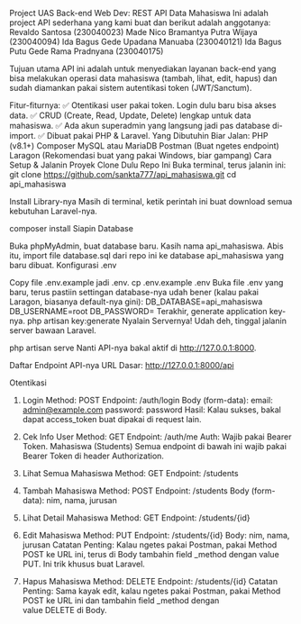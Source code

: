 Project UAS Back-end Web Dev: REST API Data Mahasiswa
Ini adalah project API sederhana yang kami buat dan berikut adalah anggotanya: 
Revaldo Santosa (230040023) 
Made Nico Bramantya Putra Wijaya (230040094) 
Ida Bagus Gede Upadana Manuaba (230040121) 
Ida Bagus Putu Gede Rama Pradnyana (230040175)

Tujuan utama API ini adalah untuk menyediakan layanan back-end yang bisa melakukan operasi data mahasiswa (tambah, lihat, edit, hapus) dan sudah diamankan pakai sistem autentikasi token (JWT/Sanctum).

Fitur-fiturnya:
✅ Otentikasi user pakai token. Login dulu baru bisa akses data.
✅ CRUD (Create, Read, Update, Delete) lengkap untuk data mahasiswa.
✅ Ada akun superadmin yang langsung jadi pas database di-import.
✅ Dibuat pakai PHP & Laravel.
Yang Dibutuhin Biar Jalan:
PHP (v8.1+)
Composer
MySQL atau MariaDB
Postman (Buat ngetes endpoint)
Laragon (Rekomendasi buat yang pakai Windows, biar gampang)
Cara Setup & Jalanin Proyek
Clone Dulu Repo Ini Buka terminal, terus jalanin ini:
git clone https://github.com/sankta777/api_mahasiswa.git 
cd api_mahasiswa 

Install Library-nya Masih di terminal, ketik perintah ini buat download semua kebutuhan Laravel-nya.

composer install
Siapin Database

Buka phpMyAdmin, buat database baru. Kasih nama api_mahasiswa.
Abis itu, import file database.sql dari repo ini ke database api_mahasiswa yang baru dibuat.
Konfigurasi .env

Copy file .env.example jadi .env.
cp .env.example .env
Buka file .env yang baru, terus pastiin settingan database-nya udah bener (kalau pakai Laragon, biasanya default-nya gini):
DB_DATABASE=api_mahasiswa
DB_USERNAME=root
DB_PASSWORD=
Terakhir, generate application key-nya.
php artisan key:generate
Nyalain Servernya! Udah deh, tinggal jalanin server bawaan Laravel.

php artisan serve
Nanti API-nya bakal aktif di http://127.0.0.1:8000.

Daftar Endpoint API-nya
URL Dasar: http://127.0.0.1:8000/api

Otentikasi
1. Login
Method: POST
Endpoint: /auth/login
Body (form-data):
email: admin@example.com
password: password
Hasil: Kalau sukses, bakal dapat access_token buat dipakai di request lain.
2. Cek Info User
Method: GET
Endpoint: /auth/me
Auth: Wajib pakai Bearer Token.
Mahasiswa (Students)
Semua endpoint di bawah ini wajib pakai Bearer Token di header Authorization.

1. Lihat Semua Mahasiswa
Method: GET
Endpoint: /students
2. Tambah Mahasiswa
Method: POST
Endpoint: /students
Body (form-data): nim, nama, jurusan
3. Lihat Detail Mahasiswa
Method: GET
Endpoint: /students/{id}
4. Edit Mahasiswa
Method: PUT
Endpoint: /students/{id}
Body: nim, nama, jurusan
Catatan Penting: Kalau ngetes pakai Postman, pakai Method POST ke URL ini, terus di Body tambahin field _method dengan value PUT. Ini trik khusus buat Laravel.
5. Hapus Mahasiswa
Method: DELETE
Endpoint: /students/{id}
Catatan Penting: Sama kayak edit, kalau ngetes pakai Postman, pakai Method POST ke URL ini dan tambahin field _method dengan value DELETE di Body.
